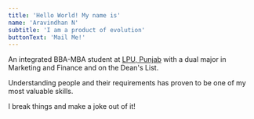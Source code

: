 ```yaml
---
title: 'Hello World! My name is'
name: 'Aravindhan N'
subtitle: 'I am a product of evolution'
buttonText: 'Mail Me!'
---
```


An integrated BBA-MBA student at [LPU, Punjab](https://lpu.in) with a dual major in Marketing and Finance and on the Dean's List.

Understanding people and their requirements has proven to be one of my most valuable skills.

I break things and make a joke out of it!

